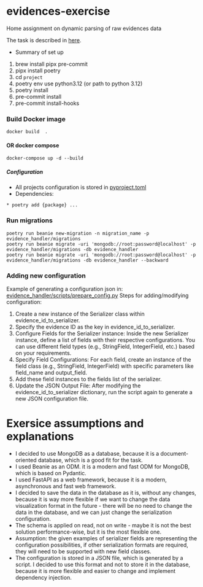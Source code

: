 # evidences-exercise

Home assignment on dynamic parsing of raw evidences data

The task is described in [here](_Backend%20Exercise.docx).

* Summary of set up

1. brew install pipx pre-commit
2. pipx install poetry
3. cd `project`
4. poetry env use python3.12 (or path to python 3.12)
5. poetry install
6. pre-commit install
7. pre-commit install-hooks

### Build Docker image ###

```shell
docker build  .
```

#### OR docker compose ####

```shell
docker-compose up -d --build
```

##### Configuration #####

* All projects configuration is stored in [pyproject.toml](pyproject.toml)
* Dependencies:

```shell
* poetry add {package} ...
```

### Run migrations ###

```shell
poetry run beanie new-migration -n migration_name -p evidence_handler/migrations
poetry run beanie migrate -uri 'mongodb://root:password@localhost' -p evidence_handler/migrations -db evidence_handler
poetry run beanie migrate -uri 'mongodb://root:password@localhost' -p evidence_handler/migrations -db evidence_handler --backward
```

### Adding new configuration ###

Example of generating a configuration json
in: [evidence_handler/scripts/prepare_config.py](evidence_handler/scripts/prepare_config.py)
Steps for adding/modifying configuration:

1. Create a new instance of the Serializer class within evidence_id_to_serializer.
2. Specify the evidence ID as the key in evidence_id_to_serializer.
3. Configure Fields for the Serializer instance: Inside the new Serializer instance, define a list of fields with their
   respective configurations. You can use different field types (e.g., StringField, IntegerField, etc.) based on your
   requirements.
4. Specify Field Configurations: For each field, create an instance of the field class (e.g., StringField, IntegerField)
   with specific parameters like field_name and output_field.
5. Add these field instances to the fields list of the serializer.
6. Update the JSON Output File: After modifying the evidence_id_to_serializer dictionary, run the script again to
   generate a new JSON configuration file.

# Exersice assumptions and explanations

- I decided to use MongoDB as a database, because it is a document-oriented database, which is a good fit for the task.
- I used Beanie as an ODM. it is a modern and fast ODM for MongoDB, which is based on Pydantic.
- I used FastAPI as a web framework, because it is a modern, asynchronous and fast web framework.
- I decided to save the data in the database as it is, without any changes, because it is way more flexible if we want
  to change the data visualization format in the future - there will be no need to change the data in the database,
  and we can just change the serialization configuration.
- The schema is applied on read, not on write - maybe it is not the best solution performance-wise, but it is the most
  flexible one.
- Assumption: the given examples of serializer fields are representing the configuration possibilities, if other
  serialization formats are required, they will need to be supported with new field classes.
- The configuration is stored in a JSON file, which is generated by a script. I decided to use this format and not to
  store it in the database, because it is more flexible and easier to change and implement dependency injection.
